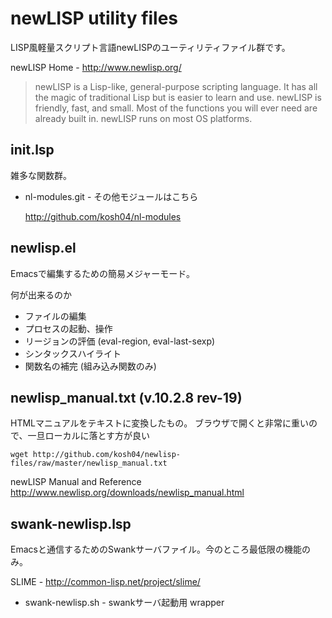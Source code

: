 newLISP utility files
=====================

LISP風軽量スクリプト言語newLISPのユーティリティファイル群です。

newLISP Home - <http://www.newlisp.org/>

> newLISP is a Lisp-like, general-purpose scripting language. It has all
the magic of traditional Lisp but is easier to learn and use. newLISP is
friendly, fast, and small. Most of the functions you will ever need are
already built in. newLISP runs on most OS platforms.


init.lsp
--------
雑多な関数群。

* nl-modules.git - その他モジュールはこちら

  <http://github.com/kosh04/nl-modules>


newlisp.el
----------
Emacsで編集するための簡易メジャーモード。

何が出来るのか

- ファイルの編集
- プロセスの起動、操作
- リージョンの評価 (eval-region, eval-last-sexp)
- シンタックスハイライト
- 関数名の補完 (組み込み関数のみ)


newlisp_manual.txt (v.10.2.8 rev-19)
-----------------------------------
HTMLマニュアルをテキストに変換したもの。
ブラウザで開くと非常に重いので、一旦ローカルに落とす方が良い

`wget http://github.com/kosh04/newlisp-files/raw/master/newlisp_manual.txt`

newLISP Manual and Reference
<http://www.newlisp.org/downloads/newlisp_manual.html>


swank-newlisp.lsp
-----------------
Emacsと通信するためのSwankサーバファイル。今のところ最低限の機能のみ。

SLIME - <http://common-lisp.net/project/slime/>

* swank-newlisp.sh - swankサーバ起動用 wrapper

